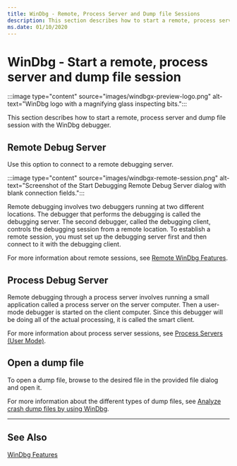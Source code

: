 ```yaml
---
title: WinDbg - Remote, Process Server and Dump file Sessions
description: This section describes how to start a remote, process server and dump file session with the WinDbg debugger.
ms.date: 01/10/2020
---
```


# WinDbg - Start a remote, process server and dump file session

:::image type="content" source="images/windbgx-preview-logo.png" alt-text="WinDbg logo with a magnifying glass inspecting bits.":::

This section describes how to start a  remote, process server and dump file session with the WinDbg debugger.

## Remote Debug Server

Use this option to connect to a remote debugging server.

:::image type="content" source="images/windbgx-remote-session.png" alt-text="Screenshot of the Start Debugging Remote Debug Server dialog with blank connection fields.":::

Remote debugging involves two debuggers running at two different locations. The debugger that performs the debugging is called the debugging server. The second debugger, called the debugging client, controls the debugging session from a remote location. To establish a remote session, you must set up the debugging server first and then connect to it with the debugging client.

For more information about remote sessions, see [Remote WinDbg Features](../debugger/remote-debugging-using-windbg.md).

## Process Debug Server

Remote debugging through a process server involves running a small application called a process server on the server computer. Then a user-mode debugger is started on the client computer. Since this debugger will be doing all of the actual processing, it is called the smart client.

For more information about process server sessions, see [Process Servers (User Mode)](../debugger/process-servers--user-mode-.md).

## Open a dump file

To open a dump file, browse to the desired file in the provided file dialog and open it.

For more information about the different types of dump files, see [Analyze crash dump files by using WinDbg](../debugger/crash-dump-files.md).

---

## See Also

[WinDbg Features](../debugger/debugging-using-windbg-preview.md)
